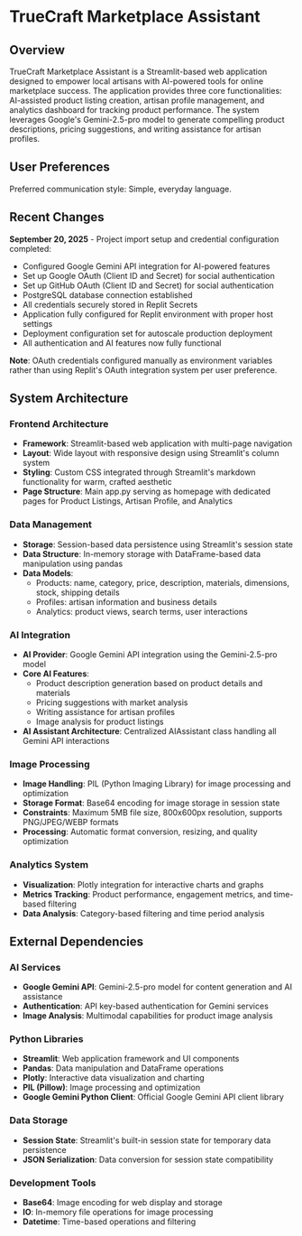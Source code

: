 # TrueCraft Marketplace Assistant

## Overview

TrueCraft Marketplace Assistant is a Streamlit-based web application designed to empower local artisans with AI-powered tools for online marketplace success. The application provides three core functionalities: AI-assisted product listing creation, artisan profile management, and analytics dashboard for tracking product performance. The system leverages Google's Gemini-2.5-pro model to generate compelling product descriptions, pricing suggestions, and writing assistance for artisan profiles.

## User Preferences

Preferred communication style: Simple, everyday language.

## Recent Changes

**September 20, 2025** - Project import setup and credential configuration completed:
- Configured Google Gemini API integration for AI-powered features  
- Set up Google OAuth (Client ID and Secret) for social authentication
- Set up GitHub OAuth (Client ID and Secret) for social authentication
- PostgreSQL database connection established
- All credentials securely stored in Replit Secrets
- Application fully configured for Replit environment with proper host settings
- Deployment configuration set for autoscale production deployment
- All authentication and AI features now fully functional

**Note**: OAuth credentials configured manually as environment variables rather than using Replit's OAuth integration system per user preference.

## System Architecture

### Frontend Architecture
- **Framework**: Streamlit-based web application with multi-page navigation
- **Layout**: Wide layout with responsive design using Streamlit's column system
- **Styling**: Custom CSS integrated through Streamlit's markdown functionality for warm, crafted aesthetic
- **Page Structure**: Main app.py serving as homepage with dedicated pages for Product Listings, Artisan Profile, and Analytics

### Data Management
- **Storage**: Session-based data persistence using Streamlit's session state
- **Data Structure**: In-memory storage with DataFrame-based data manipulation using pandas
- **Data Models**: 
  - Products: name, category, price, description, materials, dimensions, stock, shipping details
  - Profiles: artisan information and business details
  - Analytics: product views, search terms, user interactions

### AI Integration
- **AI Provider**: Google Gemini API integration using the Gemini-2.5-pro model
- **Core AI Features**:
  - Product description generation based on product details and materials
  - Pricing suggestions with market analysis
  - Writing assistance for artisan profiles
  - Image analysis for product listings
- **AI Assistant Architecture**: Centralized AIAssistant class handling all Gemini API interactions

### Image Processing
- **Image Handling**: PIL (Python Imaging Library) for image processing and optimization
- **Storage Format**: Base64 encoding for image storage in session state
- **Constraints**: Maximum 5MB file size, 800x600px resolution, supports PNG/JPEG/WEBP formats
- **Processing**: Automatic format conversion, resizing, and quality optimization

### Analytics System
- **Visualization**: Plotly integration for interactive charts and graphs
- **Metrics Tracking**: Product performance, engagement metrics, and time-based filtering
- **Data Analysis**: Category-based filtering and time period analysis

## External Dependencies

### AI Services
- **Google Gemini API**: Gemini-2.5-pro model for content generation and AI assistance
- **Authentication**: API key-based authentication for Gemini services
- **Image Analysis**: Multimodal capabilities for product image analysis

### Python Libraries
- **Streamlit**: Web application framework and UI components
- **Pandas**: Data manipulation and DataFrame operations
- **Plotly**: Interactive data visualization and charting
- **PIL (Pillow)**: Image processing and optimization
- **Google Gemini Python Client**: Official Google Gemini API client library

### Data Storage
- **Session State**: Streamlit's built-in session state for temporary data persistence
- **JSON Serialization**: Data conversion for session state compatibility

### Development Tools
- **Base64**: Image encoding for web display and storage
- **IO**: In-memory file operations for image processing
- **Datetime**: Time-based operations and filtering
